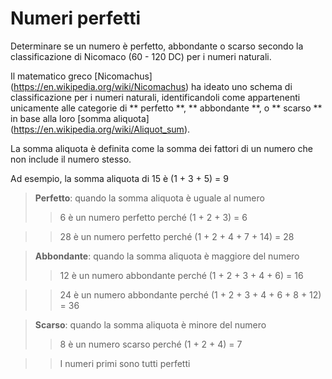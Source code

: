 # Numeri perfetti

Determinare se un numero è perfetto, abbondante o scarso secondo la classificazione di Nicomaco (60 - 120 DC) per i numeri naturali.

Il matematico greco [Nicomachus] (https://en.wikipedia.org/wiki/Nicomachus) ha ideato uno schema di classificazione per i numeri naturali, identificandoli come appartenenti unicamente alle categorie di ** perfetto **, ** abbondante **, o ** scarso ** in base alla loro [somma aliquota] (https://en.wikipedia.org/wiki/Aliquot_sum). 

La somma aliquota è definita come la somma dei fattori di un numero che non include il numero stesso. 

Ad esempio, la somma aliquota di 15 è (1 + 3 + 5) = 9

> **Perfetto**: quando la somma aliquota è uguale al numero
>> 6 è un numero perfetto perché (1 + 2 + 3) = 6

>> 28 è un numero perfetto perché (1 + 2 + 4 + 7 + 14) = 28

> **Abbondante**: quando la somma aliquota è maggiore del numero
>>12 è un numero abbondante perché (1 + 2 + 3 + 4 + 6) = 16

>>24 è un numero abbondante perché (1 + 2 + 3 + 4 + 6 + 8 + 12) = 36

>**Scarso**: quando la somma aliquota è minore del numero
>>8 è un numero scarso perché (1 + 2 + 4) = 7

>>I numeri primi sono tutti perfetti
